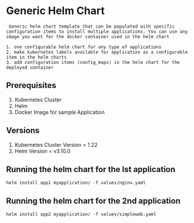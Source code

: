 # Generic Helm Chart

```console 
 Generic helm chart template that can be populated with specific configuration items to install multiple applications. You can use any image you want for the docker container used in the helm chart

1. one configurable helm chart for any type of applications
2. make kubernetes labels available for application as a configurable item in the helm charts
3. add configuration items (config_maps) in the helm chart for the deployed container
```

## Prerequisites
1. Kubernetes Cluster
2. Helm 
3. Docker Image for sample Application

## Versions
1. Kubernetes Cluster Version = 1.22
2. Helm Version = v3.10.0

## Running the helm chart for the Ist application
```console 
helm install app1 myapplication/ -f values/nginx.yaml
```

## Running the helm chart for the 2nd application
```console 
helm install app2 myapplication/ -f values/simpleweb.yaml
```

